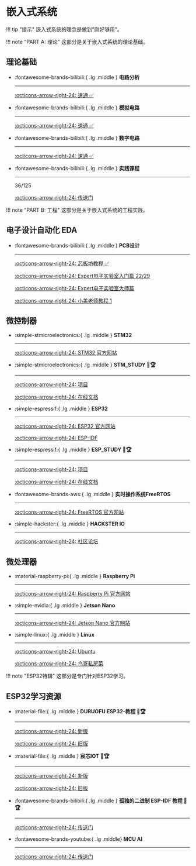 # __嵌入式系统__

!!! tip "提示"
    嵌入式系统的理念是做到"刚好够用"。

!!! note "PART A: 理论"
    这部分是关于嵌入式系统的理论基础。

## __理论基础__

<div class="grid cards" markdown>

-   :fontawesome-brands-bilibili:{ .lg .middle } __电路分析__

    ---

    [:octicons-arrow-right-24: <a href="https://www.bilibili.com/video/BV1dJ7VzZEXD?spm_id_from=333.788.recommend_more_video.0&vd_source=5a427660f0337fedc22d4803661d493f" target="_blank"> 速通 ✅ </a>](#)

    <!-- [:octicons-arrow-right-24: <a href="https://www.bilibili.com/video/BV1Tj411G7z2/?spm_id_from=333.337.search-card.all.click&vd_source=5a427660f0337fedc22d4803661d493f" target="_blank"> 详解 </a>](#) -->

-   :fontawesome-brands-bilibili:{ .lg .middle } __模拟电路__

    ---

    [:octicons-arrow-right-24: <a href="https://www.bilibili.com/video/BV15d6EYSEKa/?spm_id_from=333.337.search-card.all.click&vd_source=5a427660f0337fedc22d4803661d493f" target="_blank"> 速通 ✅ </a>](#)

-   :fontawesome-brands-bilibili:{ .lg .middle } __数字电路__

    ---

    [:octicons-arrow-right-24: <a href="https://www.bilibili.com/video/BV11JTZzgERu?spm_id_from=333.788.videopod.sections&vd_source=5a427660f0337fedc22d4803661d493f" target="_blank"> 速通 ✅ </a>](#)

-   :fontawesome-brands-bilibili:{ .lg .middle } __实践课程__

    ---

    36/125

    [:octicons-arrow-right-24: <a href="https://www.bilibili.com/video/BV1gHSyY3E6q/?spm_id_from=333.1007.top_right_bar_window_history.content.click&vd_source=5a427660f0337fedc22d4803661d493f" target="_blank"> 传送门 </a>](#)

</div>

!!! note "PART B: 工程"
    这部分是关于嵌入式系统的工程实践。

## __电子设计自动化 EDA__

<div class="grid cards" markdown>

-   :fontawesome-brands-bilibili:{ .lg .middle } __PCB设计__

    ---

    [:octicons-arrow-right-24: <a href="https://www.bilibili.com/video/BV1AP411c7kS?spm_id_from=333.788.videopod.sections&vd_source=5a427660f0337fedc22d4803661d493f" target="_blank"> 芯板坊教程 ✅ </a>](#)

    [:octicons-arrow-right-24: <a href="https://www.bilibili.com/video/BV1At421h7Ui?spm_id_from=333.788.videopod.episodes&vd_source=5a427660f0337fedc22d4803661d493f" target="_blank"> Expert电子实验室入门篇 22/29 </a>](#)

    [:octicons-arrow-right-24: <a href="https://www.bilibili.com/video/BV1fFAfeZEBE/?spm_id_from=333.337.search-card.all.click&vd_source=5a427660f0337fedc22d4803661d493f" target="_blank"> Expert电子实验室大师篇 </a>](#)

    [:octicons-arrow-right-24: <a href="https://www.bilibili.com/video/BV1nzRnYuEpK?spm_id_from=333.788.recommend_more_video.3&trackid=web_related_0.router-related-2206146-bk62g.1760532790603.580&vd_source=5a427660f0337fedc22d4803661d493f" target="_blank"> 小美老师教程 1 </a>](#)

</div>

## __微控制器__

<div class="grid cards" markdown>

-   :simple-stmicroelectronics:{ .lg .middle } __STM32__

    ---

    [:octicons-arrow-right-24: <a href="https://www.st.com/en/microcontrollers-microprocessors/stm32-32-bit-arm-cortex-mcus.html" target="_blank"> STM32 官方网站 </a>](#)

-   :simple-stmicroelectronics:{ .lg .middle } __STM_STUDY 🎯🏆__

    ---

    [:octicons-arrow-right-24: <a href="https://github.com/Shuaiwen-Cui/STM_STUDY.git" target="_blank"> 项目 </a>](#)

    [:octicons-arrow-right-24: <a href="https://shuaiwen-cui.github.io/STM_STUDY/" target="_blank"> 在线文档 </a>](#)

-   :simple-espressif:{ .lg .middle } __ESP32__

    ---

    [:octicons-arrow-right-24: <a href="https://www.espressif.com/en/products/socs/esp32" target="_blank"> ESP32 官方网站 </a>](#)

    [:octicons-arrow-right-24: <a href="https://docs.espressif.com/projects/esp-idf/zh_CN/latest/esp32/index.html" target="_blank"> ESP-IDF </a>](#)

-   :simple-espressif:{ .lg .middle } __ESP_STUDY 🎯🏆__

    ---

    [:octicons-arrow-right-24: <a href="https://github.com/Shuaiwen-Cui/ESP_STUDY.git" target="_blank"> 项目 </a>](#)

    [:octicons-arrow-right-24: <a href="https://shuaiwen-cui.github.io/ESP_STUDY/" target="_blank"> 在线文档 </a>](#)

-   :fontawesome-brands-aws:{ .lg .middle } __实时操作系统FreeRTOS__

    ---

    [:octicons-arrow-right-24: <a href="https://www.freertos.org/" target="_blank"> FreeRTOS 官方网站 </a>](#)

-   :simple-hackster:{ .lg .middle } __HACKSTER IO__

    ---

    [:octicons-arrow-right-24: <a href="https://www.hackster.io/" target="_blank"> 社区论坛 </a>](#)

</div>

## __微处理器__

<div class="grid cards" markdown>

-   :material-raspberry-pi:{ .lg .middle } __Raspberry Pi__

    ---

    [:octicons-arrow-right-24: <a href="https://www.raspberrypi.org/" target="_blank"> Raspberry Pi 官方网站 </a>](#)

-   :simple-nvidia:{ .lg .middle } __Jetson Nano__

    ---

    [:octicons-arrow-right-24: <a href="https://developer.nvidia.com/embedded/jetson-nano-developer-kit" target="_blank"> Jetson Nano 官方网站 </a>](#)

-   :simple-linux:{ .lg .middle } __Linux__

    ---

    [:octicons-arrow-right-24: <a href="https://ubuntu.com/" target="_blank"> Ubuntu </a>](#)

    [:octicons-arrow-right-24: <a href="http://cn.linux.vbird.org/linux_basic/linux_basic.php" target="_blank"> 鸟哥私房菜 </a>](#)


</div>

!!! note "ESP32特辑"
    这部分是专门针对ESP32学习。

## __ESP32学习资源__

<div class="grid cards" markdown>

-   :material-file:{ .lg .middle } __DURUOFU ESP32-教程 🎯🏆__

    ---

    [:octicons-arrow-right-24: <a href="https://github.com/DuRuofu/ESP32-Guide" target="_blank"> 新版 </a>](#)

    [:octicons-arrow-right-24: <a href="https://www.duruofu.top/2024/01/30/4.%E7%A1%AC%E4%BB%B6%E7%9B%B8%E5%85%B3/MCU/ESP32/00.%E7%9B%AE%E5%BD%95/ESP32%E5%AD%A6%E4%B9%A0%E8%AE%A1%E5%88%92/" target="_blank"> 旧版 </a>](#)

-   :material-file:{ .lg .middle } __宸芯IOT 🎯🏆__

    ---

    [:octicons-arrow-right-24: <a href="https://www.bilibili.com/video/BV1K3HvzEEDj/?spm_id_from=333.1387.homepage.video_card.click&vd_source=5a427660f0337fedc22d4803661d493f" target="_blank"> 新版 </a>](#)

    [:octicons-arrow-right-24: <a href="https://www.bilibili.com/video/BV1eRg7exEcT/?spm_id_from=333.788.recommend_more_video.0&vd_source=5a427660f0337fedc22d4803661d493f" target="_blank"> 旧版 </a>](#)

-   :fontawesome-brands-bilibili:{ .lg .middle } __孤独的二进制 ESP-IDF 教程 🎯🏆__

    ---

    [:octicons-arrow-right-24: <a href="https://www.bilibili.com/video/BV1hM411k7zz/?spm_id_from=333.999.0.0" target="_blank"> 传送门 </a>](#)

-   :fontawesome-brands-youtube:{ .lg .middle} __MCU AI__

    ---

    [:octicons-arrow-right-24: <a href="https://space.bilibili.com/635929440/lists/4184155?type=series" target="_blank"> 传送门 </a>](#)

<!-- -   :fontawesome-brands-youtube:{ .lg .middle} __LEARNEPS32 🎯🏆__

    ---

    [:octicons-arrow-right-24: <a href="https://learnesp32.com/videos/course-introduction/course-introduction" target="_blank"> 传送门 </a>](#) -->

</div>